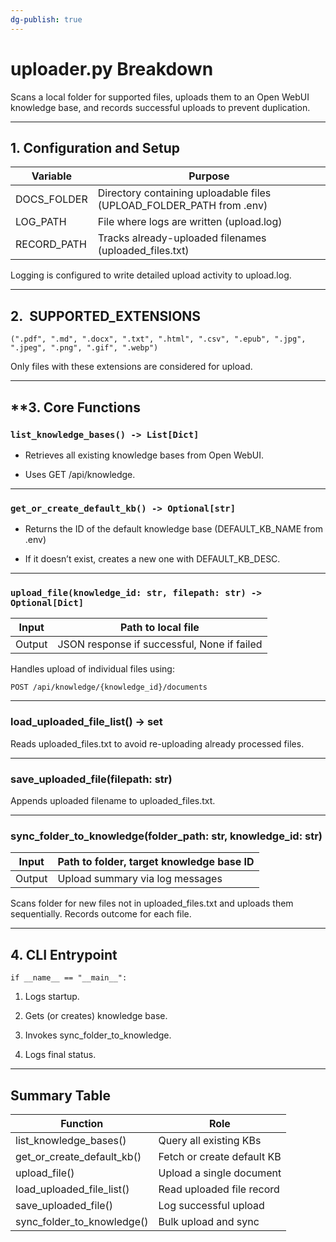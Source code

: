 ```yaml
---
dg-publish: true
---
```



# **uploader.py Breakdown**

  

Scans a local folder for supported files, uploads them to an Open WebUI knowledge base, and records successful uploads to prevent duplication.

---

## **1. Configuration and Setup**

|**Variable**|**Purpose**|
|---|---|
|DOCS_FOLDER|Directory containing uploadable files (UPLOAD_FOLDER_PATH from .env)|
|LOG_PATH|File where logs are written (upload.log)|
|RECORD_PATH|Tracks already-uploaded filenames (uploaded_files.txt)|

Logging is configured to write detailed upload activity to upload.log.

---

## **2.**  **SUPPORTED_EXTENSIONS**

```
(".pdf", ".md", ".docx", ".txt", ".html", ".csv", ".epub", ".jpg", ".jpeg", ".png", ".gif", ".webp")
```

Only files with these extensions are considered for upload.

---

## **3. Core Functions
  

### `list_knowledge_bases() -> List[Dict]`

- Retrieves all existing knowledge bases from Open WebUI.
    
- Uses GET /api/knowledge.
    

---

### `get_or_create_default_kb() -> Optional[str]`

- Returns the ID of the default knowledge base (DEFAULT_KB_NAME from .env)
    
- If it doesn’t exist, creates a new one with DEFAULT_KB_DESC.
    

---

### `upload_file(knowledge_id: str, filepath: str) -> Optional[Dict]`

|**Input**|**Path to local file**|
|---|---|
|Output|JSON response if successful, None if failed|

Handles upload of individual files using:

```
POST /api/knowledge/{knowledge_id}/documents
```

---

### **load_uploaded_file_list() -> set**

  

Reads uploaded_files.txt to avoid re-uploading already processed files.

---

### **save_uploaded_file(filepath: str)**

  

Appends uploaded filename to uploaded_files.txt.

---

### **sync_folder_to_knowledge(folder_path: str, knowledge_id: str)**

|**Input**|**Path to folder, target knowledge base ID**|
|---|---|
|Output|Upload summary via log messages|

Scans folder for new files not in uploaded_files.txt and uploads them sequentially. Records outcome for each file.

---

## **4. CLI Entrypoint**

```
if __name__ == "__main__":
```

1. Logs startup.
    
2. Gets (or creates) knowledge base.
    
3. Invokes sync_folder_to_knowledge.
    
4. Logs final status.
    

---

## **Summary Table**

|**Function**|**Role**|
|---|---|
|list_knowledge_bases()|Query all existing KBs|
|get_or_create_default_kb()|Fetch or create default KB|
|upload_file()|Upload a single document|
|load_uploaded_file_list()|Read uploaded file record|
|save_uploaded_file()|Log successful upload|
|sync_folder_to_knowledge()|Bulk upload and sync|
